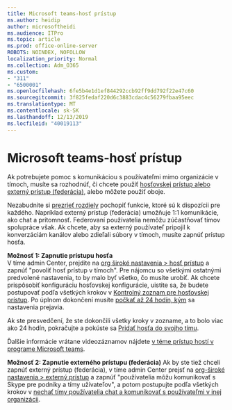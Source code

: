 ```yaml
---
title: Microsoft teams-hosť prístup
ms.author: heidip
author: microsoftheidi
ms.audience: ITPro
ms.topic: article
ms.prod: office-online-server
ROBOTS: NOINDEX, NOFOLLOW
localization_priority: Normal
ms.collection: Adm_O365
ms.custom:
- "311"
- "6500001"
ms.openlocfilehash: 6fe5b4e1d1ef844292ccb92ff9dd792f22e47c60
ms.sourcegitcommit: 3f825fedaf220d6c3883cdac4c56279fbaa95eec
ms.translationtype: MT
ms.contentlocale: sk-SK
ms.lasthandoff: 12/13/2019
ms.locfileid: "40019113"
---
```

# <a name="microsoft-teams---guest-access"></a>Microsoft teams-hosť prístup

Ak potrebujete pomoc s komunikáciou s používateľmi mimo organizácie v tímoch, musíte sa rozhodnúť, či chcete použiť [hosťovskej prístup alebo externý prístup (federácia)](https://docs.microsoft.com/microsoftteams/manage-external-access#external-access-vs-guest-access), alebo môžete použiť oboje.

Nezabudnite si [prezrieť rozdiely](https://docs.microsoft.com/microsoftteams/manage-external-access#external-access-vs-guest-access) pochopiť funkcie, ktoré sú k dispozícii pre každého.  Napríklad externý prístup (federácia) umožňuje 1:1 komunikácie, ako chat a prítomnosť.  Federovaní používatelia nemôžu zúčastňovať tímov spolupráce však.  Ak chcete, aby sa externý používateľ pripojil k konverzáciám kanálov alebo zdieľali súbory v tímoch, musíte zapnúť prístup hosťa.

**Možnosť 1: Zapnutie prístupu hosťa**   
V tíme admin Center, prejdite na [org široké nastavenia > hosť prístup](https://admin.teams.microsoft.com/company-wide-settings/guest-configuration) a zapnúť "povoliť hosť prístup v tímoch".  Pre nájomcu so všetkými ostatnými predvolené nastavenia, to by malo byť všetko, čo musíte urobiť.  Ak chcete prispôsobiť konfiguráciu hosťovskej konfigurácie, uistite sa, že budete postupovať podľa všetkých krokov v [Kontrolný zoznam pre hosťovskej prístup](https://docs.microsoft.com/microsoftteams/guest-access-checklist). Po úplnom dokončení musíte [počkať až 24 hodín, kým](https://docs.microsoft.com/microsoftteams/manage-guests#guest-access-latencies) sa nastavenia prejavia.

Ak ste presvedčení, že ste dokončili všetky kroky v zozname, a to bolo viac ako 24 hodín, pokračujte a pokúste sa [Pridať hosťa do svojho tímu](https://support.office.com/article/add-guests-to-a-team-in-teams-fccb4fa6-f864-4508-bdde-256e7384a14f#ID0EAABAAA=Desktop).

Ďalšie informácie vrátane videozáznamov nájdete [v téme prístup hostí v programe Microsoft teams](https://docs.microsoft.com/microsoftteams/guest-access).

**Možnosť 2: Zapnutie externého prístupu (federácia)** Ak by ste tiež chceli zapnúť externý prístup (federácia), v tíme admin Center prejsť na [org-široké nastavenia > externý prístup](https://admin.teams.microsoft.com/company-wide-settings/external-communications) a zapnúť "používatelia môžu komunikovať s Skype pre podniky a tímy užívateľov", a potom postupujte podľa všetkých krokov v [nechať tímy používatelia chat a komunikovať s používateľmi v inej organizácii](https://docs.microsoft.com/microsoftteams/manage-external-access#let-your-teams-users-chat-and-communicate-with-users-in-another-organization).


